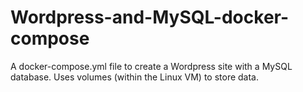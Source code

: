 # Wordpress-and-MySQL-docker-compose
A docker-compose.yml file to create a Wordpress site with a MySQL database. Uses volumes (within the Linux VM) to store data.

